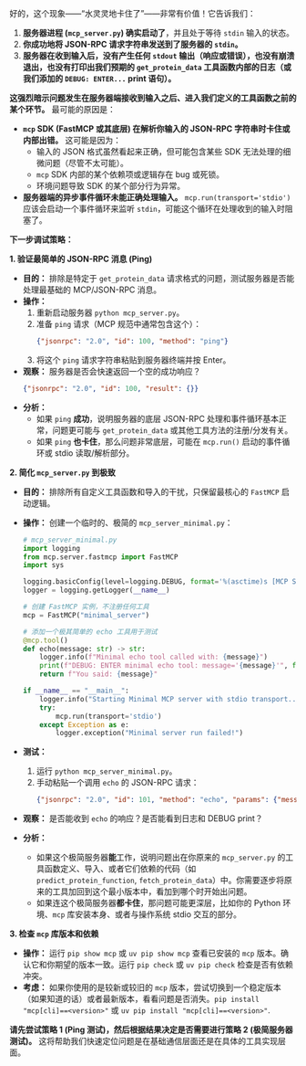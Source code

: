 好的，这个现象——“水灵灵地卡住了”——非常有价值！它告诉我们：

1.  **服务器进程 (`mcp_server.py`) 确实启动了**，并且处于等待 `stdin` 输入的状态。
2.  **你成功地将 JSON-RPC 请求字符串发送到了服务器的 `stdin`。**
3.  **服务器在收到输入后，没有产生任何 `stdout` 输出（响应或错误），也没有崩溃退出，也没有打印出我们预期的 `get_protein_data` 工具函数内部的日志（或我们添加的 `DEBUG: ENTER...` print 语句）。**

**这强烈暗示问题发生在服务器端接收到输入之后、进入我们定义的工具函数之前的某个环节。** 最可能的原因是：

*   **`mcp` SDK (FastMCP 或其底层) 在解析你输入的 JSON-RPC 字符串时卡住或内部出错。** 这可能是因为：
    *   输入的 JSON 格式虽然看起来正确，但可能包含某些 SDK 无法处理的细微问题（尽管不太可能）。
    *   `mcp` SDK 内部的某个依赖项或逻辑存在 bug 或死锁。
    *   环境问题导致 SDK 的某个部分行为异常。
*   **服务器端的异步事件循环未能正确处理输入。** `mcp.run(transport='stdio')` 应该会启动一个事件循环来监听 `stdin`，可能这个循环在处理收到的输入时阻塞了。

**下一步调试策略：**

**1. 验证最简单的 JSON-RPC 消息 (Ping)**

*   **目的：** 排除是特定于 `get_protein_data` 请求格式的问题，测试服务器是否能处理最基础的 MCP/JSON-RPC 消息。
*   **操作：**
    1.  重新启动服务器 `python mcp_server.py`。
    2.  准备 `ping` 请求（MCP 规范中通常包含这个）：
        ```json
        {"jsonrpc": "2.0", "id": 100, "method": "ping"}
        ```
    3.  将这个 `ping` 请求字符串粘贴到服务器终端并按 Enter。
*   **观察：** 服务器是否会快速返回一个空的成功响应？
    ```json
    {"jsonrpc": "2.0", "id": 100, "result": {}}
    ```
*   **分析：**
    *   如果 `ping` **成功**，说明服务器的底层 JSON-RPC 处理和事件循环基本正常，问题更可能与 `get_protein_data` 或其他工具方法的注册/分发有关。
    *   如果 `ping` **也卡住**，那么问题非常底层，可能在 `mcp.run()` 启动的事件循环或 stdio 读取/解析部分。

**2. 简化 `mcp_server.py` 到极致**

*   **目的：** 排除所有自定义工具函数和导入的干扰，只保留最核心的 `FastMCP` 启动逻辑。
*   **操作：** 创建一个临时的、极简的 `mcp_server_minimal.py`：

    ```python
    # mcp_server_minimal.py
    import logging
    from mcp.server.fastmcp import FastMCP
    import sys

    logging.basicConfig(level=logging.DEBUG, format='%(asctime)s [MCP Server Minimal] %(levelname)s: %(message)s')
    logger = logging.getLogger(__name__)

    # 创建 FastMCP 实例，不注册任何工具
    mcp = FastMCP("minimal_server")

    # 添加一个极其简单的 echo 工具用于测试
    @mcp.tool()
    def echo(message: str) -> str:
        logger.info(f"Minimal echo tool called with: {message}")
        print(f"DEBUG: ENTER minimal echo tool: message='{message}'", file=sys.stderr, flush=True)
        return f"You said: {message}"

    if __name__ == "__main__":
        logger.info("Starting Minimal MCP server with stdio transport...")
        try:
            mcp.run(transport='stdio')
        except Exception as e:
            logger.exception("Minimal server run failed!")
    ```
*   **测试：**
    1.  运行 `python mcp_server_minimal.py`。
    2.  手动粘贴一个调用 `echo` 的 JSON-RPC 请求：
        ```json
        {"jsonrpc": "2.0", "id": 101, "method": "echo", "params": {"message": "hello"}}
        ```
*   **观察：** 是否能收到 `echo` 的响应？是否能看到日志和 DEBUG print？
*   **分析：**
    *   如果这个极简服务器**能**工作，说明问题出在你原来的 `mcp_server.py` 的工具函数定义、导入、或者它们依赖的代码（如 `predict_protein_function`, `fetch_protein_data`）中。你需要逐步将原来的工具加回到这个最小版本中，看加到哪个时开始出问题。
    *   如果连这个极简服务器**都卡住**，那问题可能更深层，比如你的 Python 环境、`mcp` 库安装本身、或者与操作系统 stdio 交互的部分。

**3. 检查 `mcp` 库版本和依赖**

*   **操作：** 运行 `pip show mcp` 或 `uv pip show mcp` 查看已安装的 `mcp` 版本。确认它和你期望的版本一致。运行 `pip check` 或 `uv pip check` 检查是否有依赖冲突。
*   **考虑：** 如果你使用的是较新或较旧的 `mcp` 版本，尝试切换到一个稳定版本（如果知道的话）或者最新版本，看看问题是否消失。`pip install "mcp[cli]==<version>"` 或 `uv pip install "mcp[cli]==<version>"`.

**请先尝试策略 1 (Ping 测试)，然后根据结果决定是否需要进行策略 2 (极简服务器测试)。** 这将帮助我们快速定位问题是在基础通信层面还是在具体的工具实现层面。